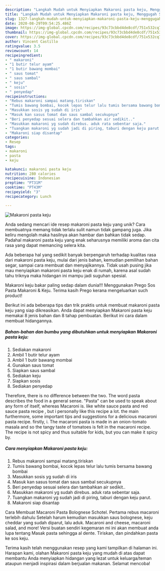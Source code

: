 ```yaml
---
description: "Langkah Mudah untuk Menyiapkan Makaroni pasta keju, Menggugah Selera"
title: "Langkah Mudah untuk Menyiapkan Makaroni pasta keju, Menggugah Selera"
slug: 1327-langkah-mudah-untuk-menyiapkan-makaroni-pasta-keju-menggugah-selera
date: 2020-08-29T09:54:25.486Z
image: https://img-global.cpcdn.com/recipes/93c73cbbd4de8cdf/751x532cq70/makaroni-pasta-keju-foto-resep-utama.jpg
thumbnail: https://img-global.cpcdn.com/recipes/93c73cbbd4de8cdf/751x532cq70/makaroni-pasta-keju-foto-resep-utama.jpg
cover: https://img-global.cpcdn.com/recipes/93c73cbbd4de8cdf/751x532cq70/makaroni-pasta-keju-foto-resep-utama.jpg
author: Vincent Castillo
ratingvalue: 3.5
reviewcount: 14
recipeingredient:
- " makaroni"
- "1 butir telur ayam"
- "1 butir bawang mombai"
- " saus tomat"
- " saus sambal"
- " keju"
- " sosis"
- " penyedap"
recipeinstructions:
- "Rebus makaroni sampai matang.tiriskan"
- "Tumis bawang bombai, kocok lepas telur lalu tumis bersama bawang bombai"
- "Masukkan sosis yg sudah di iris"
- "Masuk kan sasus tomat dan saus sambal secukupnya"
- "Beri penyedap sesuai selera dan tambahkan air sedikit.."
- "Masukkan makaroni yg sudah direbus. aduk rata sebentar saja."
- "Tuangkan makaroni yg sudah jadi di piring, taburi dengan keju parut."
- "Makaroni siap disantap"
categories:
- Resep
tags:
- makaroni
- pasta
- keju

katakunci: makaroni pasta keju 
nutrition: 280 calories
recipecuisine: Indonesian
preptime: "PT31M"
cooktime: "PT43M"
recipeyield: "3"
recipecategory: Lunch

---
```



![Makaroni pasta keju](https://img-global.cpcdn.com/recipes/93c73cbbd4de8cdf/751x532cq70/makaroni-pasta-keju-foto-resep-utama.jpg)

Anda sedang mencari ide resep makaroni pasta keju yang unik? Cara membuatnya memang tidak terlalu sulit namun tidak gampang juga. Jika keliru mengolah maka hasilnya akan hambar dan bahkan tidak sedap. Padahal makaroni pasta keju yang enak seharusnya memiliki aroma dan cita rasa yang dapat memancing selera kita.

Ada beberapa hal yang sedikit banyak berpengaruh terhadap kualitas rasa dari makaroni pasta keju, mulai dari jenis bahan, kemudian pemilihan bahan segar, sampai cara membuat dan menyajikannya. Tidak usah pusing jika mau menyiapkan makaroni pasta keju enak di rumah, karena asal sudah tahu triknya maka hidangan ini mampu jadi suguhan spesial.

Makaroni keju bakar paling sedap dalam dunia!!! Menggunakan Prego Sos Pasta Makaroni &amp; Keju. Terima kasih Prego kerana mengeluarkan such product!


Berikut ini ada beberapa tips dan trik praktis untuk membuat makaroni pasta keju yang siap dikreasikan. Anda dapat menyiapkan Makaroni pasta keju memakai 8 jenis bahan dan 8 tahap pembuatan. Berikut ini cara dalam membuat hidangannya.

<!--inarticleads1-->

##### Bahan-bahan dan bumbu yang dibutuhkan untuk menyiapkan Makaroni pasta keju:

1. Sediakan  makaroni
1. Ambil 1 butir telur ayam
1. Ambil 1 butir bawang mombai
1. Gunakan  saus tomat
1. Siapkan  saus sambal
1. Sediakan  keju
1. Siapkan  sosis
1. Sediakan  penyedap


Therefore, there is no difference between the two. The word pasta describes the food in a general sense. &#34;Pasta&#34; can be used to speak about any form of itself, whereas Macaroni is. like white sauce pasta and red sauce pasta recipe , but i personally like this recipe a lot. the main furthermore, some important tips and suggestions for a delicious macaroni pasta recipe. firstly, i. The macaroni pasta is made in an onion-tomato masala and so the tangy taste of tomatoes is felt in the macaroni recipe. The recipe is not spicy and thus suitable for kids, but you can make it spicy by. 

<!--inarticleads2-->

##### Cara menyiapkan Makaroni pasta keju:

1. Rebus makaroni sampai matang.tiriskan
1. Tumis bawang bombai, kocok lepas telur lalu tumis bersama bawang bombai
1. Masukkan sosis yg sudah di iris
1. Masuk kan sasus tomat dan saus sambal secukupnya
1. Beri penyedap sesuai selera dan tambahkan air sedikit..
1. Masukkan makaroni yg sudah direbus. aduk rata sebentar saja.
1. Tuangkan makaroni yg sudah jadi di piring, taburi dengan keju parut.
1. Makaroni siap disantap


Cara Membuat Macaroni Pasta Bolognese Schotel. Pertama rebus macaroni terlebih dahulu Setelah harum kemudian masukkan saus bolognese, keju cheddar yang sudah diparut, lalu aduk. Macaroni and cheese, macaroni salad, and more! Versi buatan sendiri kegemaran mi ini akan membuat anda lupa tentang Masak pasta sehingga al dente. Tiriskan, dan pindahkan pasta ke sos keju. 

Terima kasih telah menggunakan resep yang kami tampilkan di halaman ini. Harapan kami, olahan Makaroni pasta keju yang mudah di atas dapat membantu Anda menyiapkan hidangan yang lezat untuk keluarga/teman ataupun menjadi inspirasi dalam berjualan makanan. Selamat mencoba!
